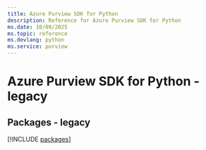 ```yaml
---
title: Azure Purview SDK for Python
description: Reference for Azure Purview SDK for Python
ms.date: 10/09/2025
ms.topic: reference
ms.devlang: python
ms.service: purview
---
```

# Azure Purview SDK for Python - legacy
## Packages - legacy
[!INCLUDE [packages](purview-index.md)]